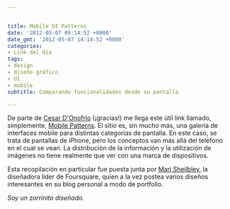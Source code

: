 ```yaml
---


title: Mobile UI Patterns
date: '2012-05-07 09:14:52 +0000'
date_gmt: '2012-05-07 14:14:52 +0000'
categories:
- Link del día
tags:
- design
- diseño gráfico
- UI
- mobile
subtitle: Comparando funcionalidades desde su pantalla

---
```



De parte de [Cesar D'Onofrio](https://twitter.com/#!/cesardonofrio) (¡gracias!) me llega este útil link llamado, simplemente, [Mobile Patterns](http://mobile-patterns.com/). El sitio es, sin mucho más, una galería de interfaces mobile para distintas categorías de pantalla. En este caso, se trata de pantallas de iPhone, pero los conceptos van más allá del teléfono en el cual se vean. La distribución de la información y la utilización de imágenes no tiene realmente que ver con una marca de dispositivos.

Esta recopilación en particular fue puesta junta por [Mari Sheilbley](http://www.marisheibley.com/), la diseñadora líder de Foursquare, quien a la vez postea varios diseños interesantes en su blog personal a modo de portfolio.

_Soy un zorrinito diseñado._
